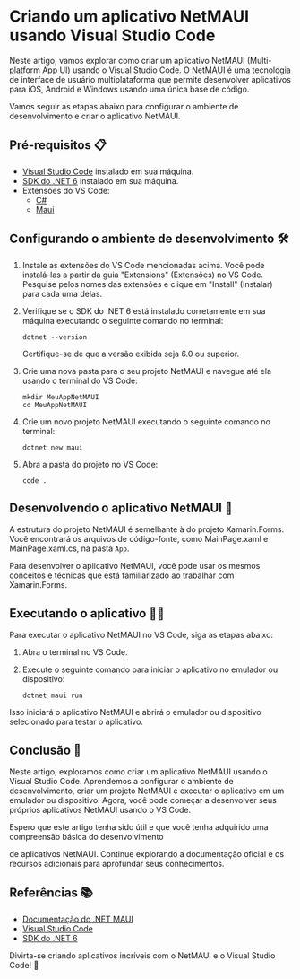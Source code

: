 # Criando um aplicativo NetMAUI usando Visual Studio Code

Neste artigo, vamos explorar como criar um aplicativo NetMAUI (Multi-platform App UI) usando o Visual Studio Code. O NetMAUI é uma tecnologia de interface de usuário multiplataforma que permite desenvolver aplicativos para iOS, Android e Windows usando uma única base de código.

Vamos seguir as etapas abaixo para configurar o ambiente de desenvolvimento e criar o aplicativo NetMAUI.

## Pré-requisitos 📋

- [Visual Studio Code](https://code.visualstudio.com/) instalado em sua máquina.
- [SDK do .NET 6](https://dotnet.microsoft.com/download/dotnet/6.0) instalado em sua máquina.
- Extensões do VS Code:
  - [C#](https://marketplace.visualstudio.com/items?itemName=ms-dotnettools.csharp)
  - [Maui](https://marketplace.visualstudio.com/items?itemName=ms-dotnettools.maui)

## Configurando o ambiente de desenvolvimento 🛠️

1. Instale as extensões do VS Code mencionadas acima. Você pode instalá-las a partir da guia "Extensions" (Extensões) no VS Code. Pesquise pelos nomes das extensões e clique em "Install" (Instalar) para cada uma delas.

2. Verifique se o SDK do .NET 6 está instalado corretamente em sua máquina executando o seguinte comando no terminal:
   ```
   dotnet --version
   ```
   Certifique-se de que a versão exibida seja 6.0 ou superior.

3. Crie uma nova pasta para o seu projeto NetMAUI e navegue até ela usando o terminal do VS Code:
   ```
   mkdir MeuAppNetMAUI
   cd MeuAppNetMAUI
   ```

4. Crie um novo projeto NetMAUI executando o seguinte comando no terminal:
   ```
   dotnet new maui
   ```

5. Abra a pasta do projeto no VS Code:
   ```
   code .
   ```

## Desenvolvendo o aplicativo NetMAUI 🚀

A estrutura do projeto NetMAUI é semelhante à do projeto Xamarin.Forms. Você encontrará os arquivos de código-fonte, como MainPage.xaml e MainPage.xaml.cs, na pasta `App`.

Para desenvolver o aplicativo NetMAUI, você pode usar os mesmos conceitos e técnicas que está familiarizado ao trabalhar com Xamarin.Forms.

## Executando o aplicativo 🏃‍♀️

Para executar o aplicativo NetMAUI no VS Code, siga as etapas abaixo:

1. Abra o terminal no VS Code.

2. Execute o seguinte comando para iniciar o aplicativo no emulador ou dispositivo:
   ```
   dotnet maui run
   ```

Isso iniciará o aplicativo NetMAUI e abrirá o emulador ou dispositivo selecionado para testar o aplicativo.

## Conclusão 📝

Neste artigo, exploramos como criar um aplicativo NetMAUI usando o Visual Studio Code. Aprendemos a configurar o ambiente de desenvolvimento, criar um projeto NetMAUI e executar o aplicativo em um emulador ou dispositivo. Agora, você pode começar a desenvolver seus próprios aplicativos NetMAUI usando o VS Code.

Espero que este artigo tenha sido útil e que você tenha adquirido uma compreensão básica do desenvolvimento

 de aplicativos NetMAUI. Continue explorando a documentação oficial e os recursos adicionais para aprofundar seus conhecimentos.

## Referências 📚

- [Documentação do .NET MAUI](https://docs.microsoft.com/pt-br/dotnet/maui/)
- [Visual Studio Code](https://code.visualstudio.com/)
- [SDK do .NET 6](https://dotnet.microsoft.com/download/dotnet/6.0)

Divirta-se criando aplicativos incríveis com o NetMAUI e o Visual Studio Code! 🎉
